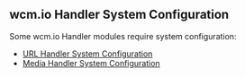 ## wcm.io Handler System Configuration

Some wcm.io Handler modules require system configuration:

* [URL Handler System Configuration][handler-url-configuration]
* [Media Handler System Configuration][handler-media-configuration]


[handler-url-configuration]: url/configuration.html
[handler-media-configuration]: media/configuration.html
